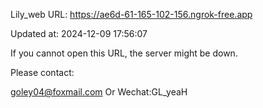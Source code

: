 Lily_web URL: https://ae6d-61-165-102-156.ngrok-free.app

Updated at: 2024-12-09 17:56:07

If you cannot open this URL, the server might be down.

Please contact: 

goley04@foxmail.com Or Wechat:GL_yeaH